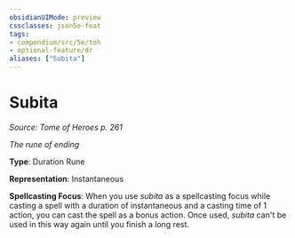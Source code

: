 ```yaml
---
obsidianUIMode: preview
cssclasses: json5e-feat
tags:
- compendium/src/5e/toh
- optional-feature/dr
aliases: ["Subita"]
---
```

# Subita
*Source: Tome of Heroes p. 261*  

*The rune of ending*

**Type**: Duration Rune

**Representation**: Instantaneous

**Spellcasting Focus**: When you use *subita* as a spellcasting focus while casting a spell with a duration of instantaneous and a casting time of 1 action, you can cast the spell as a bonus action. Once used, *subita* can't be used in this way again until you finish a long rest.